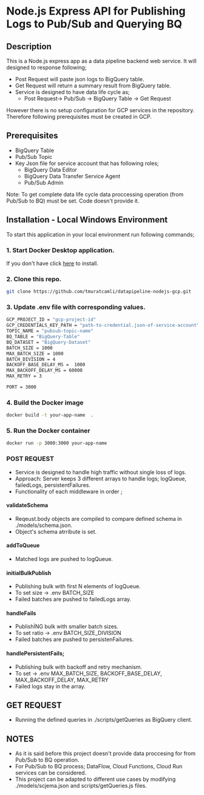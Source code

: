 # Node.js Express API for Publishing Logs to Pub/Sub and Querying BQ


## Description
This is a Node.js express app as a data pipeline backend web service. It will designed to response following;
 - Post Request will paste json logs to BigQuery table.
 - Get Request will return a summary result from BigQuery table.
 - Service is designed to have data life cycle as;
   - Post Request-> Pub/Sub -> BigQuery Table -> Get Request

However there is no setup configuration for GCP services in the repository. Therefore following prerequisites must be created in GCP.

## Prerequisites
 - BigQuery Table
 - Pub/Sub Topic
 - Key Json file for service account that has following roles;
   - BigQuery Data Editor
   - BigQuery Data Transfer Service Agent
   - Pub/Sub Admin
 
   
Note: To get complete data life cycle data proccessing operation (from Pub/Sub to BQ) must be set. Code doesn't provide it. 

## Installation - Local Windows Environment
To start this application in your local environment run following commands;

### 1. Start Docker Desktop application. 
If you don't have click [here](https://docs.docker.com/desktop/install/windows-install/) to install.

### 2. Clone this repo.  
```bash
git clone https://github.com/tmuratcamli/datapipeline-nodejs-gcp.git
````

### 3. Update .env file with corresponding values. 
```bash
GCP_PROJECT_ID = "gcp-project-id"
GCP_CREDENTIALS_KEY_PATH = "path-to-credential.json-of-service-account"
TOPIC_NAME = "pubsub-topic-name"
BQ_TABLE = "BigQuery-Table"
BQ_DATASET = "BigQuery-Dataset" 
BATCH_SIZE = 1000 
MAX_BATCH_SIZE = 1000
BATCH_DIVISION = 4
BACKOFF_BASE_DELAY_MS =  1000
MAX_BACKOFF_DELAY_MS = 60000
MAX_RETRY = 3

PORT = 3000
````

### 4. Build the Docker image
```bash
docker build -t your-app-name  . 
````

### 5. Run the Docker container
```bash
docker run -p 3000:3000 your-app-name
````


### POST REQUEST 
- Service is designed to handle high traffic without single loss of logs. 
- Approach: Server keeps 3 different arrays to handle logs; logQueue, failedLogs, persistentFailures. 
- Functionality of each middleware in order ;

#### validateSchema
- Reqeust.body objects are compiled to compare defined schema in ./models/schema.json.
- Object's schema atrribute is set. 

#### addToQueue
 - Matched logs are pushed to logQueue.

#### initialBulkPublish
 - Publishing bulk with first N elements of logQueue. 
 - To set size -> .env BATCH_SIZE 
 - Failed batches are pushed to failedLogs array.

#### handleFails
 - PublishİNG bulk with smaller batch sizes. 
 - To set ratio -> .env BATCH_SIZE_DIVISION  
 - Failed batches are pushed to persistenFailures.

#### handlePersistentFails;
 - Publishing bulk with backoff and retry mechanism.
 - To set -> .env MAX_BATCH_SIZE, BACKOFF_BASE_DELAY, MAX_BACKOFF_DELAY, MAX_RETRY
 - Failed logs stay in the array.


## GET REQUEST
- Running the defined queries in ./scripts/getQueries as BigQuery client.

## NOTES
- As it is said before this project doesn't provide data proccesing for from Pub/Sub to BQ operation. 
- For Pub/Sub to BQ process; DataFlow, Cloud Functions, Cloud Run services can be considered.
- This project can be adapted to different use cases by modifying ./models/scjema.json and scripts/getQueries.js files.
